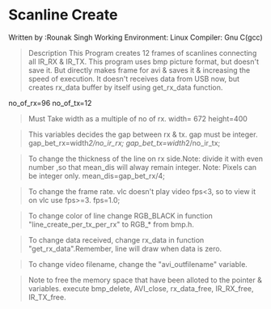 Scanline Create
===============

Written by :Rounak Singh
Working Environment: Linux
Compiler: Gnu C(gcc)

>Description
This Program creates 12 frames of scanlines connecting all IR_RX & IR_TX.
This program uses bmp picture format, but doesn't save it. But directly
makes frame for avi & saves it & increasing the speed of execution.
It doesn't receives data from USB now, but creates rx_data buffer by itself
using get_rx_data function.


no_of_rx=96
no_of_tx=12

>Must Take width as a multiple of no of rx. 
width= 672
height=400

>This variables decides the gap between rx & tx. gap must be integer.
gap_bet_rx=width*2/no_ir_rx;
gap_bet_tx=width*2/no_ir_tx;

>To change the thickness of the line on rx side.Note: divide it with even number
,so that mean_dis will alway remain integer. Note: Pixels can be integer only.
mean_dis=gap_bet_rx/4;

>To change the frame rate. vlc doesn't play video fps<3, so to view it on vlc use fps>=3.
fps=1.0;

>To change color of line change RGB_BLACK in function "line_create_per_tx_per_rx"
to RGB_* from bmp.h.

>To change data received, change rx_data in function "get_rx_data".Remember, line 
will draw when data is zero.

>To change video filename, change the "avi_outfilename" variable.

>Note to free the memory space that have been alloted to the pointer & variables.
execute bmp_delete, AVI_close, rx_data_free, IR_RX_free, IR_TX_free.

